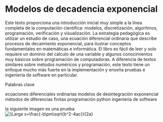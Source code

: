 <!--
Finite Difference Computing with Exponential Decay Models
Authors (view affiliations) 
Hans Petter Langtangen
https://link.springer.com/book/10.1007/978-3-319-29439-1#toc


https://github.com/ThomIves/SystemOfEquations

-->
# Modelos de decadencia exponencial

Este texto proporciona una introducción inicial muy simple a la línea 
completa de la computación científica: modelos, discretización, 
algoritmos, programación, verificación y visualización. La estrategia 
pedagógica es utilizar un estudio de caso, una ecuación diferencial 
ordinaria que describe procesos de decaimiento exponencial, para 
ilustrar conceptos fundamentales en matemáticas e informática. El libro 
es fácil de leer y solo requiere un dominio del cálculo de una variable 
y algunos conocimientos muy básicos sobre programación de computadoras. 
A diferencia de textos similares sobre métodos numéricos y programación, 
este texto tiene un enfoque mucho más fuerte en la implementación y 
enseña pruebas e ingeniería de software en particular.

Palabras clave

ecuaciones diferenciales ordinarias modelos de desintegración exponencial 
métodos de diferencias finitas programación python ingeniería de software


la siguiente imagen es una prueba
<img src="https://latex.codecogs.com/svg.latex?\Large&space;x=\frac{-b\pm\sqrt{b^2-4ac}}{2a}" title="\Large x=\frac{-b\pm\sqrt{b^2-4ac}}{2a}" />
